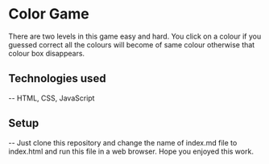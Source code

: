 # Color Game
There are two levels in this game easy and hard. You click on a colour if you guessed correct all the colours will become of same colour otherwise that colour box disappears.
## Technologies used
-- HTML, CSS, JavaScript
## Setup
-- Just clone this repository and change the name of index.md file to index.html and run this file in a web browser.
Hope you enjoyed this work.
